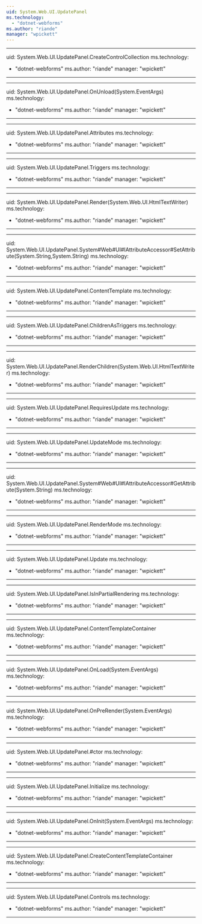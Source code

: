 ```yaml
---
uid: System.Web.UI.UpdatePanel
ms.technology: 
  - "dotnet-webforms"
ms.author: "riande"
manager: "wpickett"
---
```


---
uid: System.Web.UI.UpdatePanel.CreateControlCollection
ms.technology: 
  - "dotnet-webforms"
ms.author: "riande"
manager: "wpickett"
---

---
uid: System.Web.UI.UpdatePanel.OnUnload(System.EventArgs)
ms.technology: 
  - "dotnet-webforms"
ms.author: "riande"
manager: "wpickett"
---

---
uid: System.Web.UI.UpdatePanel.Attributes
ms.technology: 
  - "dotnet-webforms"
ms.author: "riande"
manager: "wpickett"
---

---
uid: System.Web.UI.UpdatePanel.Triggers
ms.technology: 
  - "dotnet-webforms"
ms.author: "riande"
manager: "wpickett"
---

---
uid: System.Web.UI.UpdatePanel.Render(System.Web.UI.HtmlTextWriter)
ms.technology: 
  - "dotnet-webforms"
ms.author: "riande"
manager: "wpickett"
---

---
uid: System.Web.UI.UpdatePanel.System#Web#UI#IAttributeAccessor#SetAttribute(System.String,System.String)
ms.technology: 
  - "dotnet-webforms"
ms.author: "riande"
manager: "wpickett"
---

---
uid: System.Web.UI.UpdatePanel.ContentTemplate
ms.technology: 
  - "dotnet-webforms"
ms.author: "riande"
manager: "wpickett"
---

---
uid: System.Web.UI.UpdatePanel.ChildrenAsTriggers
ms.technology: 
  - "dotnet-webforms"
ms.author: "riande"
manager: "wpickett"
---

---
uid: System.Web.UI.UpdatePanel.RenderChildren(System.Web.UI.HtmlTextWriter)
ms.technology: 
  - "dotnet-webforms"
ms.author: "riande"
manager: "wpickett"
---

---
uid: System.Web.UI.UpdatePanel.RequiresUpdate
ms.technology: 
  - "dotnet-webforms"
ms.author: "riande"
manager: "wpickett"
---

---
uid: System.Web.UI.UpdatePanel.UpdateMode
ms.technology: 
  - "dotnet-webforms"
ms.author: "riande"
manager: "wpickett"
---

---
uid: System.Web.UI.UpdatePanel.System#Web#UI#IAttributeAccessor#GetAttribute(System.String)
ms.technology: 
  - "dotnet-webforms"
ms.author: "riande"
manager: "wpickett"
---

---
uid: System.Web.UI.UpdatePanel.RenderMode
ms.technology: 
  - "dotnet-webforms"
ms.author: "riande"
manager: "wpickett"
---

---
uid: System.Web.UI.UpdatePanel.Update
ms.technology: 
  - "dotnet-webforms"
ms.author: "riande"
manager: "wpickett"
---

---
uid: System.Web.UI.UpdatePanel.IsInPartialRendering
ms.technology: 
  - "dotnet-webforms"
ms.author: "riande"
manager: "wpickett"
---

---
uid: System.Web.UI.UpdatePanel.ContentTemplateContainer
ms.technology: 
  - "dotnet-webforms"
ms.author: "riande"
manager: "wpickett"
---

---
uid: System.Web.UI.UpdatePanel.OnLoad(System.EventArgs)
ms.technology: 
  - "dotnet-webforms"
ms.author: "riande"
manager: "wpickett"
---

---
uid: System.Web.UI.UpdatePanel.OnPreRender(System.EventArgs)
ms.technology: 
  - "dotnet-webforms"
ms.author: "riande"
manager: "wpickett"
---

---
uid: System.Web.UI.UpdatePanel.#ctor
ms.technology: 
  - "dotnet-webforms"
ms.author: "riande"
manager: "wpickett"
---

---
uid: System.Web.UI.UpdatePanel.Initialize
ms.technology: 
  - "dotnet-webforms"
ms.author: "riande"
manager: "wpickett"
---

---
uid: System.Web.UI.UpdatePanel.OnInit(System.EventArgs)
ms.technology: 
  - "dotnet-webforms"
ms.author: "riande"
manager: "wpickett"
---

---
uid: System.Web.UI.UpdatePanel.CreateContentTemplateContainer
ms.technology: 
  - "dotnet-webforms"
ms.author: "riande"
manager: "wpickett"
---

---
uid: System.Web.UI.UpdatePanel.Controls
ms.technology: 
  - "dotnet-webforms"
ms.author: "riande"
manager: "wpickett"
---
